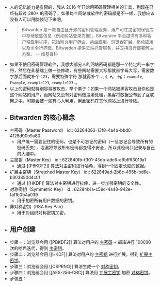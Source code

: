 - 人的记忆能力是有限的，我从 2016 年开始用密码管理相关的工具，到现在已经有超过 380+ 的密码了，如果每个网站或软件的密码都是不一样，我想应该没有人可以用脑袋记下来吧。
- > Bitwarden 是一款自由且开源的密码管理服务，用户可在加密的保管库中存储敏感信息（例如网站登录凭据）。Bitwarden 平台提供有多种客户端应用程序，包括网页用户界面、桌面应用，浏览器扩展、移动应用以及命令行界面。Bitwarden 提供云端托管服务，并支持自行部署解决方案。 -- 维基百科
- 如果不使用密码管理软件，我想大部分人的网站密码都是那一个特定的一串字符，然后在此基础上做一些修改，有些网站需要大写那就首字母大写，需要数字那后面就补个 `123`，需要特殊字符 那就再补个 `.`, `$`, `#`。 eg：`example`, `Example`, `example123`, `example123.`。
- 以上的密码就特别容易被攻击，举个栗子：如果一个网站被黑客攻击且你也是这个网站的用户，而网站又没有对密码做混淆处理，黑客将数据公布到了互联网之中，可能会被一些有心人利用，用此密码在其他网站上进行登陆。
- ## Bitwarden 的核心概念
- 主密码（Master Password）
  id:: 62284063-13f8-4a4b-bbd0-4128d90b9a80
	- 用户唯一需要记住的密码，也是不可忘记的密码（一旦忘记会导致所有的密码丢失），泄漏将导致所有密码都变得不安全，所以此密码只记录与自己的大脑中。
- 主密钥（Master Key）
  id:: 622840fb-f301-43db-adc6-e9bff63019a1
	- 通过 [[PBKDF2]] 算法对主密码进行哈希，得到一个固定长度的数据。
- 扩展主密钥（Stretched Master Key）
  id:: 622849ad-2b8c-495b-bd6e-b303850d4c0f
	- 通过 [[HKDF]] 算法对主密钥进行拉伸，进一步加强密钥的安全性。
- 对称密钥（Symmetric Key）
  id:: 62284b1a-c59c-4a48-942e-faf1b0b4a039
	- 用于加密所有用户数据的密钥。
- 非对称密钥（RSA Key Pair）
	- 用于对组织对称密钥加密。
- ## 用户创建
- 步骤一：浏览器会用 [[PBKDF2]] 算法对用户的 [主密码](((62284063-13f8-4a4b-bbd0-4128d90b9a80))) + 邮箱进行 100000 次的哈希迭代，得到 [主密钥](((622840fb-f301-43db-adc6-e9bff63019a1)))。
- 步骤二：浏览器会用 [[HKDF]] 算法对用户的 [主密钥](((622840fb-f301-43db-adc6-e9bff63019a1))) 进行扩展，得到 [扩展主密钥](((622849ad-2b8c-495b-bd6e-b303850d4c0f)))。
- 步骤三：浏览器会用 [[CSPRNG]] 算法生成一个 [对称密钥](((62284b1a-c59c-4a48-942e-faf1b0b4a039)))。
- 步骤四：浏览器会用 [[AES-256-CBC]] 算法用 [扩展主密钥](((622849ad-2b8c-495b-bd6e-b303850d4c0f))) 加密 [对称密钥](((62284b1a-c59c-4a48-942e-faf1b0b4a039)))。
- 步骤五：
